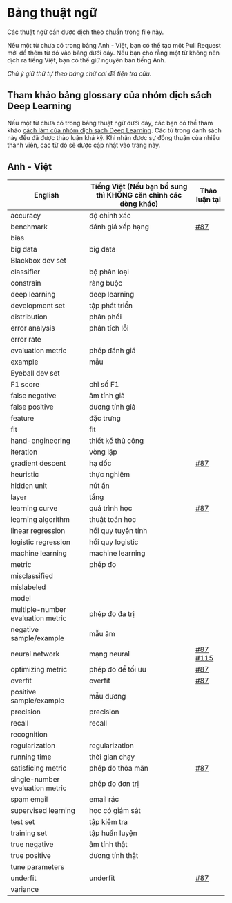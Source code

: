 # Bảng thuật ngữ

Các thuật ngữ cần được dịch theo chuẩn trong file này.

Nếu một từ chưa có trong bảng Anh - Việt, bạn có thể tạo một Pull Request mới để thêm từ đó vào bảng dưới đây.
Nếu bạn cho rằng một từ không nên dịch ra tiếng Việt, bạn có thể giữ nguyên bản tiếng Anh.

*Chú ý giữ thứ tự theo bảng chữ cái để tiện tra cứu.*

## Tham khảo bảng glossary của nhóm dịch sách Deep Learning

Nếu một từ chưa có trong bảng thuật ngữ dưới đây, các bạn có thể tham khảo [cách làm của nhóm dịch sách Deep Learning](https://docs.google.com/spreadsheets/d/1Hcd4AqR7Xzd08Ws0gwhZ-LX6XNzJKgCDy0VcFc3D66c/edit#gid=0). Các từ trong danh sách này đều đã được thảo luận khá kỹ. Khi nhận được sự đồng thuận của nhiều thành viên, các từ đó sẽ được cập nhật vào trang này.

## Anh - Việt


| English                           | Tiếng Việt (Nếu bạn bổ sung thì KHÔNG căn chỉnh các dòng khác) | Thảo luận tại                                              |
|-----------------------------------|----------------------------------------------------------------|------------------------------------------------------------|
| accuracy                          | độ chính xác                                                   |                                                            |
| benchmark                         | đánh giá xếp hạng                                              | [#87](http://bit.ly/2BvfPYA)                               |
| bias                              |                                                                |                                                            |
| big data                          | big data                                                       |                                                            |
| Blackbox dev set                  |                                                                |                                                            |
| classifier                        | bộ phân loại                                                   |                                                            |
| constrain                         | ràng buộc                                                      |                                                            |
| deep learning                     | deep learning                                                  |                                                            |
| development set                   | tập phát triển                                                 |                                                            |
| distribution                      | phân phối                                                      |                                                            |
| error analysis                    | phân tích lỗi                                                  |                                                            |
| error rate                        |                                                                |                                                            |
| evaluation metric                 | phép đánh giá                                                  |                                                            |
| example                           | mẫu                                                            |                                                            |
| Eyeball dev set                   |                                                                |                                                            |
| F1 score                          | chỉ số F1                                                      |                                                            |
| false negative                    | âm tính giả                                                    |                                                            |
| false positive                    | dương tính giả                                                 |                                                            |
| feature                           | đặc trưng                                                      |                                                            |
| fit                               | fit                                                            |                                                            |
| hand-engineering                  | thiết kế thủ công                                              |                                                            |
| iteration                         | vòng lặp                                                       |                                                            |
| gradient descent                  | hạ dốc                                                         | [#87](http://bit.ly/2BvfPYA)                               |
| heuristic                         | thực nghiệm                                                    |                                                            |
| hidden unit                       | nút ẩn                                                         |                                                            |
| layer                             | tầng                                                           |                                                            |
| learning curve                    | quá trình học                                                  | [#87](http://bit.ly/2BvfPYA)                               |
| learning algorithm                | thuật toán học                                                 |                                                            |
| linear regression                 | hồi quy tuyến tính                                             |                                                            |
| logistic regression               | hồi quy logistic                                               |                                                            |
| machine learning                  | machine learning                                               |                                                            |
| metric                            | phép đo                                                        |                                                            |
| misclassified                     |                                                                |                                                            |
| mislabeled                        |                                                                |                                                            |
| model                             |                                                                |                                                            |
| multiple-number evaluation metric | phép đo đa trị                                                 |                                                            |
| negative sample/example           | mẫu âm                                                         |                                                            |
| neural network                    | mạng neural                                                    | [#87](http://bit.ly/2BvfPYA) [#115](http://bit.ly/2MAkizG) |
| optimizing metric                 | phép đo để tối ưu                                              | [#87](http://bit.ly/2BvfPYA)                               |
| overfit                           | overfit                                                        | [#87](http://bit.ly/2BvfPYA)                               |
| positive sample/example           | mẫu dương                                                      |                                                            |
| precision                         | precision                                                      |                                                            |
| recall                            | recall                                                         |                                                            |
| recognition                       |                                                                |                                                            |
| regularization                    | regularization                                                 |                                                            |
| running time                      | thời gian chạy                                                 |                                                            |
| satisficing metric                | phép đo thỏa mãn                                               | [#87](http://bit.ly/2BvfPYA)                               |
| single-number evaluation metric   | phép đo đơn trị                                                |                                                            |
| spam email                        | email rác                                                      |                                                            |
| supervised learning               | học có giám sát                                                |                                                            |
| test set                          | tập kiểm tra                                                   |                                                            |
| training set                      | tập huấn luyện                                                 |                                                            |
| true negative                     | âm tính thật                                                   |                                                            |
| true positive                     | dương tính thật                                                |                                                            |
| tune parameters                   |                                                                |                                                            |
| underfit                          | underfit                                                       | [#87](http://bit.ly/2BvfPYA)                               |
| variance                          |                                                                |                                                            |
